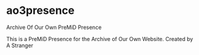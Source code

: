 # ao3presence
Archive Of Our Own PreMiD Presence

This is a PreMiD Presence for the Archive of Our Own Website.
Created by A Stranger
